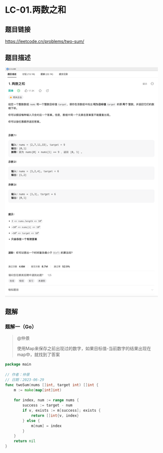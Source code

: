 # LC-01.两数之和

## 题目链接

<https://leetcode.cn/problems/two-sum/>

## 题目描述

![img.png](./image/img01.png)

## 题解

### 题解一（Go）

> @仲景
>
> 使用Map来保存之前出现过的数字，如果目标值-当前数字的结果出现在map中，就找到了答案

```go
package main

// 作者：仲景
// 日期：2023-06-29
func twoSum(nums []int, target int) []int {
    m := make(map[int]int)

    for index, num := range nums {
        success := target - num
        if v, exists := m[success]; exists {
            return []int{v, index}
        } else {
            m[num] = index
        }
    }
    return nil
}

```
